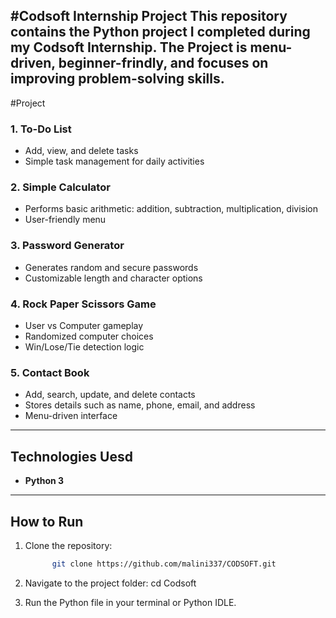 #Codsoft Internship Project
This repository contains the Python project I completed during my **Codsoft Internship**.
The Project is menu-driven, beginner-frindly, and focuses on improving problem-solving skills.
---

#Project 
### 1. To-Do List 
- Add, view, and delete tasks
- Simple task management for daily activities
  
### 2. Simple Calculator
- Performs basic arithmetic: addition, subtraction, multiplication, division
- User-friendly menu
  
### 3. Password Generator
- Generates random and secure passwords
- Customizable length and character options
  
### 4. Rock Paper Scissors Game
- User vs Computer gameplay
- Randomized computer choices
- Win/Lose/Tie detection logic

### 5. Contact Book
- Add, search, update, and delete contacts
- Stores details such as name, phone, email, and address
- Menu-driven interface

---
## Technologies Uesd 
- **Python 3**

---

## How to Run 
1. Clone the repository:
   ```bash
         git clone https://github.com/malini337/CODSOFT.git
2. Navigate to the project folder:
   cd Codsoft

3. Run the Python file in your terminal or Python IDLE.
